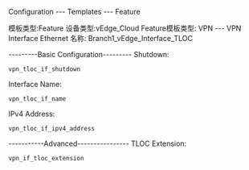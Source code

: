 Configuration --- Templates --- Feature

模板类型:Feature
设备类型:vEdge_Cloud
Feature模板类型: VPN --- VPN Interface Ethernet
名称: Branch1_vEdge_Interface_TLOC

---------Basic Configuration---------
Shutdown: 
```shell
vpn_tloc_if_shutdown
```

Interface Name: 
```shell
vpn_tloc_if_name
```

IPv4 Address: 
```shell
vpn_tloc_if_ipv4_address
```

-----------Advanced----------------
TLOC Extension:
```shell
vpn_if_tloc_extension
```